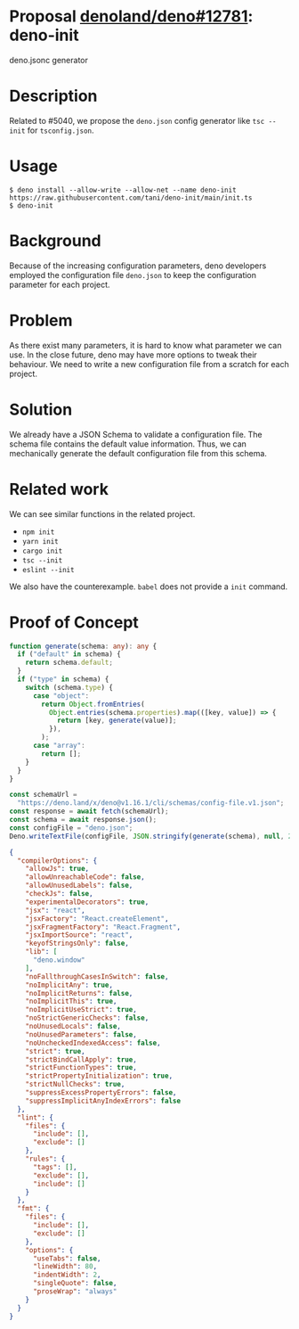 # Proposal [denoland/deno#12781](https://github.com/denoland/deno/issues/12781): deno-init
deno.jsonc generator

# Description

Related to #5040, we propose the `deno.json` config generator like `tsc --init` for `tsconfig.json`.

# Usage

```
$ deno install --allow-write --allow-net --name deno-init https://raw.githubusercontent.com/tani/deno-init/main/init.ts
$ deno-init
```

# Background

Because of the increasing configuration parameters, deno developers employed the configuration file `deno.json` to keep the configuration parameter for each project.

# Problem

As there exist many parameters, it is hard to know what parameter we can use.
In the close future, deno may have more options to tweak their behaviour.
We need to write a new configuration file from a scratch for each project.

# Solution

We already have a JSON Schema to validate a configuration file.
The schema file contains the default value information.
Thus, we can mechanically generate the default configuration file from this schema.

# Related work

We can see similar functions in the related project.

- `npm init` 
- `yarn init`
- `cargo init`
- `tsc --init`
- `eslint --init`

We also have the counterexample. `babel` does not provide a `init` command.

# Proof of Concept

```ts
function generate(schema: any): any {
  if ("default" in schema) {
    return schema.default;
  }
  if ("type" in schema) {
    switch (schema.type) {
      case "object":
        return Object.fromEntries(
          Object.entries(schema.properties).map(([key, value]) => {
            return [key, generate(value)];
          }),
        );
      case "array":
        return [];
    }
  }
}

const schemaUrl =
  "https://deno.land/x/deno@v1.16.1/cli/schemas/config-file.v1.json";
const response = await fetch(schemaUrl);
const schema = await response.json();
const configFile = "deno.json";
Deno.writeTextFile(configFile, JSON.stringify(generate(schema), null, 2));
```

```json
{
  "compilerOptions": {
    "allowJs": true,
    "allowUnreachableCode": false,
    "allowUnusedLabels": false,
    "checkJs": false,
    "experimentalDecorators": true,
    "jsx": "react",
    "jsxFactory": "React.createElement",
    "jsxFragmentFactory": "React.Fragment",
    "jsxImportSource": "react",
    "keyofStringsOnly": false,
    "lib": [
      "deno.window"
    ],
    "noFallthroughCasesInSwitch": false,
    "noImplicitAny": true,
    "noImplicitReturns": false,
    "noImplicitThis": true,
    "noImplicitUseStrict": true,
    "noStrictGenericChecks": false,
    "noUnusedLocals": false,
    "noUnusedParameters": false,
    "noUncheckedIndexedAccess": false,
    "strict": true,
    "strictBindCallApply": true,
    "strictFunctionTypes": true,
    "strictPropertyInitialization": true,
    "strictNullChecks": true,
    "suppressExcessPropertyErrors": false,
    "suppressImplicitAnyIndexErrors": false
  },
  "lint": {
    "files": {
      "include": [],
      "exclude": []
    },
    "rules": {
      "tags": [],
      "exclude": [],
      "include": []
    }
  },
  "fmt": {
    "files": {
      "include": [],
      "exclude": []
    },
    "options": {
      "useTabs": false,
      "lineWidth": 80,
      "indentWidth": 2,
      "singleQuote": false,
      "proseWrap": "always"
    }
  }
}
```